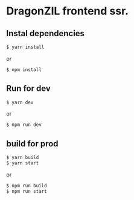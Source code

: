 # DragonZIL frontend ssr.

## Instal dependencies
```bash
$ yarn install
```
or
```bash
$ npm install
```

## Run for dev

```bash
$ yarn dev
```
or
```bash
$ npm run dev
```

## build for prod

```bash
$ yarn build
$ yarn start
```
or
```bash
$ npm run build
$ npm run start
```